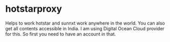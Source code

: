 # hotstarproxy
Helps to work hotstar and sunnxt work anywhere in the world. You can also get all contents accessible in India. I am using Digital Ocean Cloud provider for this. So first you need to have an account in that.


